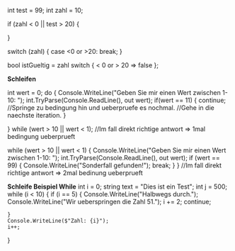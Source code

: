 int test = 99;
int zahl = 10;

if (zahl < 0 || test > 20)
{

}

switch (zahl)
{
    case <0 or >20:
            break;
}

bool istGueltig = zahl switch
{
    < 0 or > 20 => false
};

**Schleifen**

int wert = 0;
do
{
    Console.WriteLine("Geben Sie mir einen Wert zwischen 1-10: ");
    int.TryParse(Console.ReadLine(), out wert);
    if(wert == 11)
    {
        continue;
        //Springe zu bedingung hin und ueberpruefe es nochmal.
        //Gehe in die naechste iteration.
    }

} while (wert > 10 || wert < 1);
//Im fall direkt richtige antwort => 1mal bedingung ueberprueft


while (wert > 10 || wert < 1)
{
    Console.WriteLine("Geben Sie mir einen Wert zwischen 1-10: ");
    int.TryParse(Console.ReadLine(), out wert);
    if (wert == 99)
    {
        Console.WriteLine("Sonderfall gefunden!");
        break;
    }
}
//Im fall direkt richtige antwort => 2mal bedinung ueberprueft

**Schleife Beispiel While**
int i = 0;
string text = "Dies ist ein Test";
int j = 500;
while (i < 10)
{
    if (i == 5)
    {
        Console.WriteLine("Halbwegs durch.");
        Console.WriteLine("Wir ueberspringen die Zahl 51.");
        i += 2;
        continue;
                    
    }
    Console.WriteLine($"Zahl: {i}");
    i++;
}